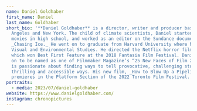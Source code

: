 ```yaml
---
name: Daniel Goldhaber
first_name: Daniel
last_name: Goldhaber
short_bio: '**Daniel Goldhaber** is a director, writer and producer based in Los
  Angeles and New York. The child of climate scientists, Daniel started making
  movies in high school, and worked as an editor on the Sundance documentary
  _Chasing Ice._ He went on to graduate from Harvard University where he studied
  Visual and Environmental Studies. He directed the Netflix horror film, _CAM,_
  which won Best First Feature at the 2018 Fantasia Film Festival. Daniel went
  on to be named as one of Filmmaker Magazine’s “25 New Faces of Film 2018." He
  is passionate about finding ways to tell provocative, challenging stories in
  thrilling and accessible ways. His new film, _How to Blow Up a Pipeline,_
  premieres in the Platform Section of the 2022 Toronto Film Festival.'
portraits:
  - media: 2023/07/daniel-goldhaber
website: https://www.danielgoldhaber.com/
instagram: chronopictures
---
```

